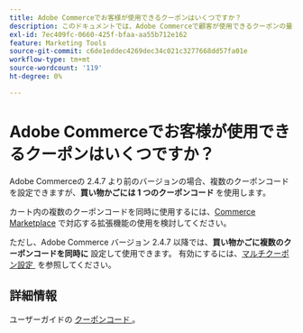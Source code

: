 ```yaml
---
title: Adobe Commerceでお客様が使用できるクーポンはいくつですか？
description: このドキュメントでは、Adobe Commerceで顧客が使用できるクーポンの量を説明します。
exl-id: 7ec409fc-0660-425f-bfaa-aa55b712e162
feature: Marketing Tools
source-git-commit: c6de1eddec4269dec34c021c3277668dd57fa01e
workflow-type: tm+mt
source-wordcount: '119'
ht-degree: 0%

---
```


# Adobe Commerceでお客様が使用できるクーポンはいくつですか？

Adobe Commerceの 2.4.7 より前のバージョンの場合、複数のクーポンコードを設定できますが、**買い物かごには 1 つのクーポンコード** を使用します。

カート内の複数のクーポンコードを同時に使用するには、[Commerce Marketplace](https://marketplace.magento.com/) で対応する拡張機能の使用を検討してください。

ただし、Adobe Commerce バージョン 2.4.7 以降では、**買い物かごに複数のクーポンコードを同時に** 設定して使用できます。 有効にするには、[&#x200B; マルチクーポン設定 &#x200B;](https://experienceleague.adobe.com/ja/docs/commerce-admin/config/sales/sales#multicoupon-settings) を参照してください。

## 詳細情報

ユーザーガイドの [&#x200B; クーポンコード &#x200B;](https://experienceleague.adobe.com/docs/commerce-admin/marketing/promotions/cart-rules/price-rules-cart-coupon.html?lang=ja)。
